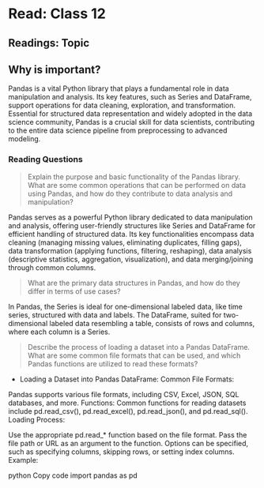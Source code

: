 # Read: Class 12

## Readings: Topic

## Why is important?

Pandas is a vital Python library that plays a fundamental role in data manipulation and analysis. Its key features, such as Series and DataFrame, support operations for data cleaning, exploration, and transformation. Essential for structured data representation and widely adopted in the data science community, Pandas is a crucial skill for data scientists, contributing to the entire data science pipeline from preprocessing to advanced modeling.

### Reading Questions

> Explain the purpose and basic functionality of the Pandas library. What are some common operations that can be performed on data using Pandas, and how do they contribute to data analysis and manipulation?

Pandas serves as a powerful Python library dedicated to data manipulation and analysis, offering user-friendly structures like Series and DataFrame for efficient handling of structured data. Its key functionalities encompass data cleaning (managing missing values, eliminating duplicates, filling gaps), data transformation (applying functions, filtering, reshaping), data analysis (descriptive statistics, aggregation, visualization), and data merging/joining through common columns.

> What are the primary data structures in Pandas, and how do they differ in terms of use cases?

In Pandas, the Series is ideal for one-dimensional labeled data, like time series, structured with data and labels. The DataFrame, suited for two-dimensional labeled data resembling a table, consists of rows and columns, where each column is a Series.

> Describe the process of loading a dataset into a Pandas DataFrame. What are some common file formats that can be used, and which Pandas functions are utilized to read these formats?

- Loading a Dataset into Pandas DataFrame:
Common File Formats:

Pandas supports various file formats, including CSV, Excel, JSON, SQL databases, and more.
Functions: Common functions for reading datasets include pd.read_csv(), pd.read_excel(), pd.read_json(), and pd.read_sql().
Loading Process:

Use the appropriate pd.read_* function based on the file format.
Pass the file path or URL as an argument to the function.
Options can be specified, such as specifying columns, skipping rows, or setting index columns.
Example:

python
Copy code
import pandas as pd
